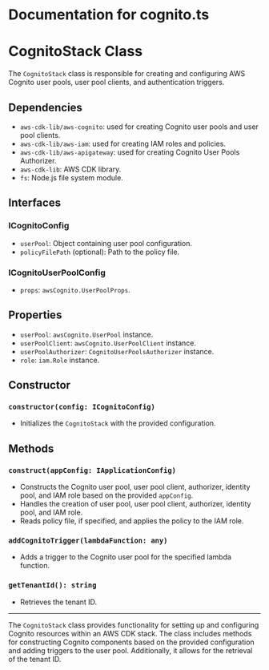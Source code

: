# Documentation for cognito.ts

# CognitoStack Class

The `CognitoStack` class is responsible for creating and configuring AWS Cognito user pools, user pool clients, and authentication triggers.

## Dependencies
- `aws-cdk-lib/aws-cognito`: used for creating Cognito user pools and user pool clients.
- `aws-cdk-lib/aws-iam`: used for creating IAM roles and policies.
- `aws-cdk-lib/aws-apigateway`: used for creating Cognito User Pools Authorizer.
- `aws-cdk-lib`: AWS CDK library.
- `fs`: Node.js file system module.

## Interfaces
### ICognitoConfig
- `userPool`: Object containing user pool configuration.
- `policyFilePath` (optional): Path to the policy file.

### ICognitoUserPoolConfig
- `props`: `awsCognito.UserPoolProps`.

## Properties
- `userPool`: `awsCognito.UserPool` instance.
- `userPoolClient`: `awsCognito.UserPoolClient` instance.
- `userPoolAuthorizer`: `CognitoUserPoolsAuthorizer` instance.
- `role`: `iam.Role` instance.

## Constructor
### `constructor(config: ICognitoConfig)`
- Initializes the `CognitoStack` with the provided configuration.

## Methods
### `construct(appConfig: IApplicationConfig)`
- Constructs the Cognito user pool, user pool client, authorizer, identity pool, and IAM role based on the provided `appConfig`.
- Handles the creation of user pool, user pool client, authorizer, identity pool, and IAM role.
- Reads policy file, if specified, and applies the policy to the IAM role.

### `addCognitoTrigger(lambdaFunction: any)`
- Adds a trigger to the Cognito user pool for the specified lambda function.

### `getTenantId(): string`
- Retrieves the tenant ID.

---

The `CognitoStack` class provides functionality for setting up and configuring Cognito resources within an AWS CDK stack. The class includes methods for constructing Cognito components based on the provided configuration and adding triggers to the user pool. Additionally, it allows for the retrieval of the tenant ID.